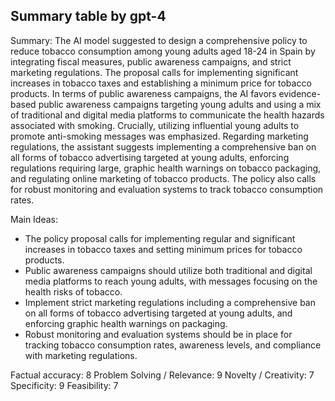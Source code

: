 ## Summary table by gpt-4
Summary: 
The AI model suggested to design a comprehensive policy to reduce tobacco consumption among young adults aged 18-24 in Spain by integrating fiscal measures, public awareness campaigns, and strict marketing regulations. The proposal calls for implementing significant increases in tobacco taxes and establishing a minimum price for tobacco products. In terms of public awareness campaigns, the AI favors evidence-based public awareness campaigns targeting young adults and using a mix of traditional and digital media platforms to communicate the health hazards associated with smoking. Crucially, utilizing influential young adults to promote anti-smoking messages was emphasized. Regarding marketing regulations, the assistant suggests implementing a comprehensive ban on all forms of tobacco advertising targeted at young adults, enforcing regulations requiring large, graphic health warnings on tobacco packaging, and regulating online marketing of tobacco products. The policy also calls for robust monitoring and evaluation systems to track tobacco consumption rates.

Main Ideas: 
- The policy proposal calls for implementing regular and significant increases in tobacco taxes and setting minimum prices for tobacco products.
- Public awareness campaigns should utilize both traditional and digital media platforms to reach young adults, with messages focusing on the health risks of tobacco.
- Implement strict marketing regulations including a comprehensive ban on all forms of tobacco advertising targeted at young adults, and enforcing graphic health warnings on packaging.
- Robust monitoring and evaluation systems should be in place for tracking tobacco consumption rates, awareness levels, and compliance with marketing regulations.

Factual accuracy: 8
Problem Solving / Relevance: 9
Novelty / Creativity: 7
Specificity: 9
Feasibility: 7